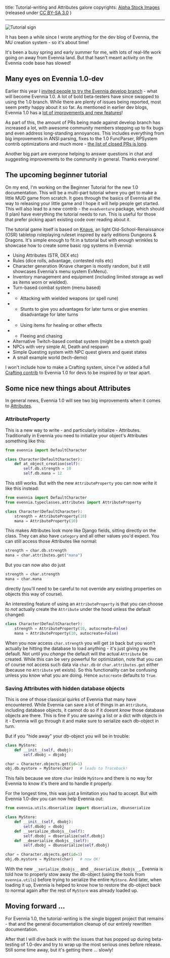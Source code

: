 title: Tutorial-writing and Attributes galore
copyrights: [Alpha Stock Images](http://alphastockimages.com/) (released under [CC BY-SA 3.0](https://creativecommons.org/licenses/by-sa/3.0/) )

---

![Tutorial sign](images/tutorial.jpg)

It has been a while since I wrote anything for the dev blog of Evennia, the MU creation system - so it's about time!

It's been a busy spring and early summer for me, with lots of real-life work going on away from Evennia land. But that hasn't meant activity on the Evennia code base has slowed!

## Many eyes on Evennia 1.0-dev

Earlier this year I [invited people to try the Evennia develop branch](https://github.com/evennia/evennia/discussions/2640) - what will become Evennia 1.0. A lot of bold beta-testers have since swapped to using the 1.0 branch. While there are plenty of issues being reported, most seem pretty happy about it so far. As mentioned in earlier dev blogs, Evennia 1.0 has a [lot of improvements and new features](https://github.com/evennia/evennia/blob/master/CHANGELOG.md)!

As part of this, the amount of PRs being made against develop branch has increased a lot, with awesome community members stepping up to fix bugs and even address long-standing annoyances. This includes everything from big improvements in ANSI parsing, fixes to the 1.0 FuncParser, RPSystem contrib optimizations and much more - [the list of closed PRs is long](https://github.com/evennia/evennia/pulls?page=2&q=is%3Apr+is%3Aclosed).

Another big part are everyone helping to answer questions in chat and suggesting improvements to the community in general. Thanks everyone!


## The upcoming beginner tutorial

On my end, I'm working on the Beginner Tutorial for the new 1.0 documentation. This will be a multi-part tutorial where you get to make a little MUD game from scratch. It goes through the basics of Evennia all the way to releasing your little game and I hope it will help people get started. This will also lead to a new contrib - the `evadventure` package, which should (I plan) have everything the tutorial needs to run. This is useful for those that prefer picking apart existing code over reading about it.

The tutorial game itself is based on [Knave](https://www.gmbinder.com/share/-LZGcbbCQaqjIV0TmLx3), an light Old-School-Renaissance (OSR) tabletop roleplaying ruleset inspired by early editions Dungeons & Dragons. It's simple enough to fit in a tutorial but with enough wrinkles to showcase how to create some basic rpg systems in Evennia:

- Using Attributes (STR, DEX etc)
- Rules (dice rolls, advantage, contested rolls etc)
- Character generation (Knave chargen is mostly random, but it still showcases Evennia's menu system EvMenu).
- Inventory management and equipment (including limited storage as well as items worn or wielded).
- Turn-based combat system (menu based)
- - Attacking with wielded weapons (or spell rune)
- - Stunts to give you advantages for later turns or give enemies disadvantage for later turns
- - Using items for healing or other effects
- - Fleeing and chasing
- Alternative Twitch-based combat system (might be a stretch goal)
- NPCs with very simple AI, Death and respawn
- Simple Questing system with NPC quest givers and quest states
- A small example world (tech-demo)

I won't include how to make a Crafting system, since I've added a full [Crafting contrib](https://www.evennia.com/docs/1.0-dev/Contribs/Contrib-Crafting.html) to Evennia 1.0 for devs to be inspired by or tear apart.

## Some nice new things about Attributes

In general news, Evennia 1.0 will see two big improvements when it comes to [Attributes](https://www.evennia.com/docs/1.0-dev/Components/Attributes.html).

### AttributeProperty

This is a new way to write - and particularly initialize - Attributes. Traditionally in Evennia you need to initialize your object's Attributes something like this:

```python
from evennia import DefaultCharacter

class Character(DefaultCharacter):
    def at_object_creation(self):
        self.db.strength = 10
        self.db.mana = 12
```

This still works. But with the new `AttributeProperty` you can now write it like this instead:

```python
from evennia import DefaultCharacter
from evennia.typeclasses.attributes import AttributeProperty

class Character(DefaultCharacter):
    strength = AttributeProperty(10)
    mana = AttributeProperty(10)
```

This makes Attributes look more like Django fields, sitting directly on the class.  They can also have `category` and all other values you'd expect. You can still access those Attributes like normal:

```python
strength = char.db.strength
mana = char.attributes.get("mana")
```

But you can now also do just

```python
strength = char.strength
mana = char.mana
```

directly (you'll need to be careful to not override any existing properties on objects this way of course).

An interesting feature of using an `AttributeProperty` is that you can choose to _not_ actually create the `Attribute` under the hood unless the default changed:

```python
class Character(DefaultCharacter):
    strength = AttributeProperty(10, autocreate=False)
    mana = AttributeProperty(10, autocreate=False)
```

When you now access `char.strength` you will get `10` back but you won't actually be hitting the database to load anything - it's just giving you the default. Not until you _change_ the default will the actual `Attribute` be created. While this can be very powerful for optimization, note that you can of course not access such data via `char.db` or `char.attributes.get` either (because no `Attribute` yet exists). So this functionality can be confusing unless you know what you are doing. Hence `autocreate` defaults to `True`.

### Saving Attributes with hidden database objects

This is one of those classical quirks of Evennia that many have encountered. While Evennia can save a lot of things in an `Attribute`, including database objects, it cannot do so if it doesnt _know_ those database objects are there. This is fine if you are saving a list or a dict with objects in it - Evennia will go through it and make sure to serialize each db-object in turn.

But if you "hide away" your db-object you will be in trouble:

```python
class MyStore:
    def __init__(self, dbobj):
        self.dbobj = dbjobj

char = Character.objects.get(id=1)
obj.db.mystore = MyStore(char)   # leads to Traceback!
```

This fails because we store `char` inside `MyStore` and there is no way for Evennia to know it's there and to handle it properly.

For the longest time, this was just a limitation you had to accept. But with Evennia 1.0-dev you can now help Evennia out:

```python
from evennia.utils.dbserialize import dbserialize, dbunserialize

class MyStore:
    def __init__(self, dbobj):
        self.dbobj = dbobj
    def __serialize_dbobjs__(self):
        self.dbobj = dbserialize(self.dbobj)
    def __deserialize_dbobjs__(self):
        self.dbobj = dbunserialize(self.dbobj)

char = Character.objects.get(id=1)
obj.db.mystore = MyStore(char)   # now OK!
```

With the new `__serialize_dbobjs__` and `__deserialize_dbobjs__`, Evennia is told how to properly stow away the db-object (using the tools from `evennia.utils`) before trying to serialize the entire `MyStore`. And later, when loading it up, Evennia is helped to know how to restore the db-object back to normal again after the rest of `MyStore` was already loaded up.


## Moving forward ...

For Evennia 1.0, the tutorial-writing is the single biggest project that remains - that and the general documentation cleanup of our entirely rewritten documentation.

After that I will dive back in with the issues that has popped up during beta-testing of 1.0-dev and try to wrap up the most serious ones before release. Still some time away, but it's getting there ... slowly!
